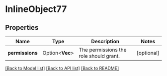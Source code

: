 # InlineObject77

## Properties

Name | Type | Description | Notes
------------ | ------------- | ------------- | -------------
**permissions** | Option<**Vec<String>**> | The permissions the role should grant. | [optional]

[[Back to Model list]](../README.md#documentation-for-models) [[Back to API list]](../README.md#documentation-for-api-endpoints) [[Back to README]](../README.md)


